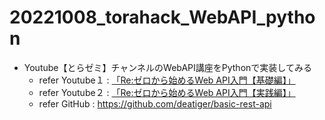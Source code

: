 # 20221008_torahack_WebAPI_python
- Youtube【とらゼミ】チャンネルのWebAPI講座をPythonで実装してみる
  *  refer Youtube１ : [「Re:ゼロから始めるWeb API入門【基礎編】」](https://www.youtube.com/playlist?list=PLX8Rsrpnn3IVsi0NIDP3yRlFCS0uOZdqv)
  *  refer Youtube２ : [「Re:ゼロから始めるWeb API入門【実践編】」](https://www.youtube.com/playlist?list=PLX8Rsrpnn3IVsi0NIDP3yRlFCS0uOZdqv)
  - refer GitHub : https://github.com/deatiger/basic-rest-api

